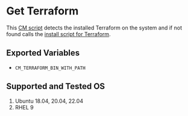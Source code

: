 # Get Terraform
This [CM script](https://github.com/mlcommons/ck/blob/master/cm/docs/specs/script.md) detects the installed Terraform on the system and if not found calls the [install script for Terraform](../script/install-terraform-from-src).

## Exported Variables
* `CM_TERRAFORM_BIN_WITH_PATH`

## Supported and Tested OS
1. Ubuntu 18.04, 20.04, 22.04
2. RHEL 9
